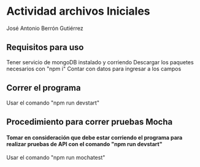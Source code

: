 # Actividad archivos Iniciales
José Antonio Berrón Gutiérrez
## Requisitos para uso
Tener servicio de mongoDB instalado y corriendo
Descargar los paquetes necesarios con "npm i"
Contar con datos para ingresar a los campos

## Correr el programa
Usar el comando "npm run devstart"

## Procedimiento para correr pruebas Mocha
#### Tomar en consideración que debe estar corriendo el programa para realizar pruebas de API con el comando "npm run devstart"
Usar el comando "npm run mochatest" 
